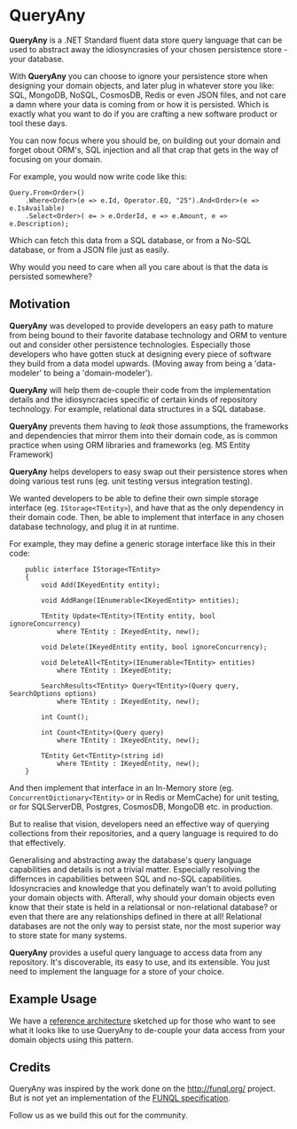 # QueryAny

**QueryAny** is a .NET Standard fluent data store query language that can be used to abstract away the 
idiosyncrasies of your chosen persistence store - your database. 

With **QueryAny** you can choose to ignore your persistence store when designing your domain objects, and later plug in whatever store you like: SQL, MongoDB, NoSQL, CosmosDB, Redis or even JSON files, and not care a damn where your data is coming from or how it is persisted. Which is exactly what you want to do if you are crafting a new software product or tool these days. 

You can now focus where you should be, on building out your domain and forget obout ORM's, SQL injection and all that crap that gets in the way of focusing on your domain.

For example, you would now write code like this:
```
Query.From<Order>()
    .Where<Order>(e => e.Id, Operator.EQ, "25").And<Order>(e => e.IsAvailable)
    .Select<Order>( e= > e.OrderId, e => e.Amount, e => e.Description);
```
Which can fetch this data from a SQL database, or from a No-SQL database, or from a JSON file just as easily. 

Why would you need to care when all you care about is that the data is persisted somewhere?

## Motivation

**QueryAny** was developed to provide developers an easy path to mature from being bound to their favorite database technology and ORM to venture out and consider other persistence technologies. Especially those developers who have gotten stuck at designing every piece of software they build from a data model upwards. (Moving away from being a 'data-modeler' to being a 'domain-modeler').

**QueryAny** will help them de-couple their code from the implementation details and the idiosyncracies specific of certain kinds of repository technology. For example, relational data structures in a SQL database.

**QueryAny** prevents them having to *leak* those assumptions, the frameworks and dependencies that mirror them into their domain code, as is common practice when using  ORM libraries and frameworks (eg. MS Entity Framework)

**QueryAny** helps developers to easy swap out their persistence stores when doing various test runs (eg. unit testing versus integration testing).

We wanted developers to be able to define their own simple storage interface (eg. `IStorage<TEntity>`), and have that as the only dependency in their domain code. Then, be able to implement that interface in any chosen database technology, and plug it in at runtime.

For example, they may define a generic storage interface like this in their code:

```
    public interface IStorage<TEntity>
    {
        void Add(IKeyedEntity entity);

        void AddRange(IEnumerable<IKeyedEntity> entities);

        TEntity Update<TEntity>(TEntity entity, bool ignoreConcurrency)
            where TEntity : IKeyedEntity, new();

        void Delete(IKeyedEntity entity, bool ignoreConcurrency);

        void DeleteAll<TEntity>(IEnumerable<TEntity> entities)
            where TEntity : IKeyedEntity;

        SearchResults<TEntity> Query<TEntity>(Query query, SearchOptions options)
            where TEntity : IKeyedEntity, new();

        int Count();

        int Count<TEntity>(Query query)
            where TEntity : IKeyedEntity, new();

        TEntity Get<TEntity>(string id)
            where TEntity : IKeyedEntity, new();
    }
```

And then implement that interface in an In-Memory store (eg. `ConcurrentDictionary<TEntity>` or in Redis or MemCache) for unit testing, or for SQLServerDB, Postgres, CosmosDB, MongoDB etc. in production.

But to realise that vision, developers need an effective way of querying collections from their repositories, and a query language is required to do that effectively.

Generalising and abstracting away the database's query language capabilities and details is not a trivial matter. Especially resolving the differnces in capabilities between SQL and no-SQL capabilities. Idosyncracies and knowledge that you definately wan't to avoid polluting your domain objects with. Afterall, why should your domain objects even know that their state is held in a relationsal or non-relational database? or even that there are any relationships defined in there at all! Relational databases are not the only way to persist state, nor the most superior way to store state for many systems.

**QueryAny** provides a useful query language to access data from any repository. It's discoverable, its easy to use, and its extensible. You just need to implement the language for a store of your choice.

## Example Usage

We have a [reference architecture](https://github.com/jezzsantos/queryany/wiki/Reference-Architecture) sketched up for those who want to see what it looks like to use QueryAny to de-couple your data access from your domain objects using this pattern.

## Credits

QueryAny was inspired by the work done on the http://funql.org/ project. But is not yet an implementation of the [FUNQL specification](http://funql.org/index.php/language-specification.html).

Follow us as we build this out for the community.
